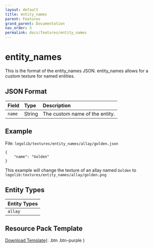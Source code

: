 ```yaml
---
layout: default
title: entity_names
parent: Features
grand_parent: Documentation
nav_order: 3
permalink: docs/features/entity_names
---
```

# entity_names

This is the format of the entity_names JSON.
entity_names allows for a custom texture for named entities.


## JSON Format

| Field        | Type   | Description                    |
|:-------------|:-------|:-------------------------------|
| `name`       | String | The custom name of the entity. |


## Example

File: `legolib/textures/entity_names/allay/golden.json`
```
{
    "name": "Golden"
}
```
This example will change the texture of an allay named `Golden` to  
`legolib:textures/entity_names/allay/golden.png`


## Entity Types

| Entity Types |
|:-------------|
| `allay`      |


## Resource Pack Template

[Download Template](https://github.com/LegoLib-Fabric/community/tree/main/templates/entity_names){: .btn .btn-purple }